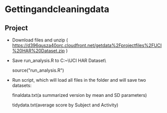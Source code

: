 Gettingandcleaningdata
======================

## Project
* Download files and unzip
  ( https://d396qusza40orc.cloudfront.net/getdata%2Fprojectfiles%2FUCI%20HAR%20Dataset.zip )

* Save run_analysis.R to  C:~\UCI HAR Dataset\

  source("run_analysis.R")

* Run script, which will load all files in the folder and will save two datasets:
  
  finaldata.txt(a summarized version by mean and SD parameters)

  tidydata.txt(average score by Subject and Activity)
